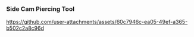 ### Side Cam Piercing Tool



https://github.com/user-attachments/assets/60c7946c-ea05-49ef-a365-b502c2a8c96d

